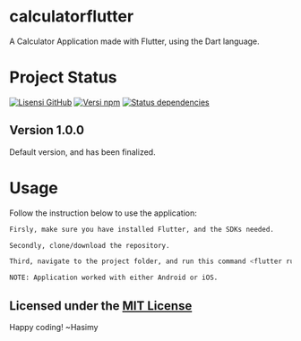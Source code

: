 # calculatorflutter

A Calculator Application made with Flutter, using the Dart language.

# Project Status

[![Lisensi GitHub](https://img.shields.io/badge/License-MIT-yellow.svg)](https://raw.githubusercontent.com/hasimy-as/calculatorflutter/master/LICENSE)
[![Versi npm](https://img.shields.io/npm/v/npm.svg)](https://www.npmjs.com/)
[![Status dependencies](https://img.shields.io/hackage-deps/v/lens.svg)](https://github.com/hasimy-as/calculatorflutter)

## Version 1.0.0

Default version, and has been finalized.

# Usage

Follow the instruction below to use the application:

```sh
Firsly, make sure you have installed Flutter, and the SDKs needed.

Secondly, clone/download the repository.

Third, navigate to the project folder, and run this command <flutter run> to run the app.

NOTE: Application worked with either Android or iOS.

```

## Licensed under the [MIT License](https://raw.githubusercontent.com/hasimy-as/calculatorflutter/master/LICENSE)

Happy coding!
~Hasimy
